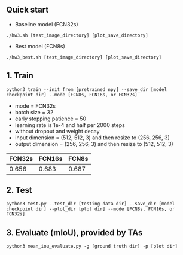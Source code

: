 ## Quick start
- Baseline model (FCN32s)
```
./hw3.sh [test_image_directory] [plot_save_directory]
```
- Best model (FCN8s)
```
./hw3_best.sh [test_image_directory] [plot_save_directory]
```


## 1. Train

```
python3 train --init_from [pretrained npy] --save_dir [model checkpoint dir] --mode [FCN8s, FCN16s, or FCN32s]
```
- mode = FCN32s
- batch size = 32
- early stopping patience = 50
- learning rate is 1e-4 and half per 2000 steps
- without dropout and weight decay
- input dimension  = (512, 512, 3) and then resize to (256, 256, 3)
- output dimension = (256, 256, 3) and then resize to (512, 512, 3)

| FCN32s | FCN16s | FCN8s |
|--------|--------|-------|
| 0.656  | 0.683  | 0.687 |


## 2. Test

```
python3 test.py --test_dir [testing data dir] --save_dir [model checkpoint dir] --plot_dir [plot dir] --mode [FCN8s, FCN16s, or FCN32s]
```

## 3. Evaluate (mIoU), provided by TAs

```
python3 mean_iou_evaluate.py -g [ground truth dir] -p [plot dir]
```
